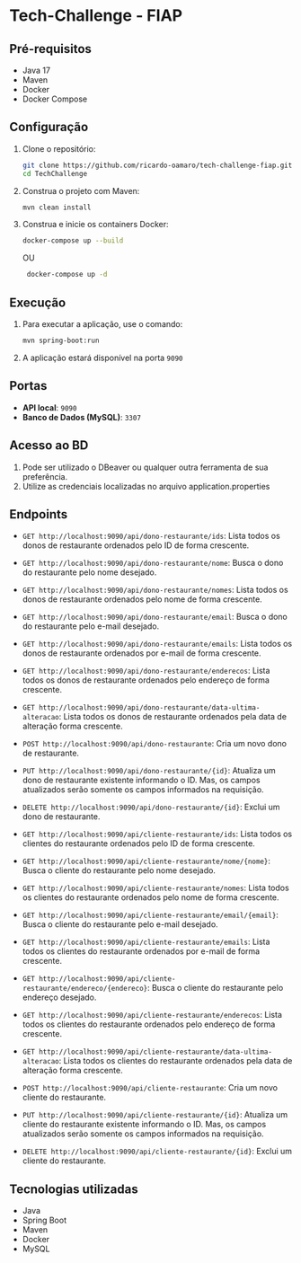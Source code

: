 # Tech-Challenge - FIAP

## Pré-requisitos

- Java 17
- Maven
- Docker
- Docker Compose

## Configuração

1. Clone o repositório:
    ```sh
    git clone https://github.com/ricardo-oamaro/tech-challenge-fiap.git
    cd TechChallenge
    ```

2. Construa o projeto com Maven:
    ```sh
    mvn clean install
    ```

3. Construa e inicie os containers Docker:
    ```sh
    docker-compose up --build 
    ```
   OU
   ```sh
    docker-compose up -d 
    ```

## Execução

1. Para executar a aplicação, use o comando:
    ```sh
    mvn spring-boot:run
    ```

2. A aplicação estará disponível na porta `9090`

## Portas

- **API local**: `9090`
- **Banco de Dados (MySQL)**: `3307`

## Acesso ao BD

1. Pode ser utilizado o DBeaver ou qualquer outra ferramenta de sua preferência.
2. Utilize as credenciais localizadas no arquivo application.properties

## Endpoints

- `GET http://localhost:9090/api/dono-restaurante/ids`: Lista todos os donos de restaurante ordenados pelo ID de forma crescente.
- `GET http://localhost:9090/api/dono-restaurante/nome`: Busca o dono do restaurante pelo nome desejado.
- `GET http://localhost:9090/api/dono-restaurante/nomes`: Lista todos os donos de restaurante ordenados pelo nome de forma crescente.
- `GET http://localhost:9090/api/dono-restaurante/email`: Busca o dono do restaurante pelo e-mail desejado.
- `GET http://localhost:9090/api/dono-restaurante/emails`: Lista todos os donos de restaurante ordenados por e-mail de forma crescente.
- `GET http://localhost:9090/api/dono-restaurante/enderecos`: Lista todos os donos de restaurante ordenados pelo endereço de forma crescente.
- `GET http://localhost:9090/api/dono-restaurante/data-ultima-alteracao`: Lista todos os donos de restaurante ordenados pela data de alteração forma crescente.
- `POST http://localhost:9090/api/dono-restaurante`: Cria um novo dono de restaurante.
- `PUT http://localhost:9090/api/dono-restaurante/{id}`: Atualiza um dono de restaurante existente informando o ID. Mas, os campos atualizados serão somente os campos informados na requisição.
- `DELETE http://localhost:9090/api/dono-restaurante/{id}`: Exclui um dono de restaurante.

- `GET http://localhost:9090/api/cliente-restaurante/ids`: Lista todos os clientes do restaurante ordenados pelo ID de forma crescente.
- `GET http://localhost:9090/api/cliente-restaurante/nome/{nome}`: Busca o cliente do restaurante pelo nome desejado.
- `GET http://localhost:9090/api/cliente-restaurante/nomes`: Lista todos os clientes do restaurante ordenados pelo nome de forma crescente.
- `GET http://localhost:9090/api/cliente-restaurante/email/{email}`: Busca o cliente do restaurante pelo e-mail desejado.
- `GET http://localhost:9090/api/cliente-restaurante/emails`: Lista todos os clientes do restaurante ordenados por e-mail de forma crescente.
- `GET http://localhost:9090/api/cliente-restaurante/endereco/{endereco}`: Busca o cliente do restaurante pelo endereço desejado.
- `GET http://localhost:9090/api/cliente-restaurante/enderecos`: Lista todos os clientes do restaurante ordenados pelo endereço de forma crescente.
- `GET http://localhost:9090/api/cliente-restaurante/data-ultima-alteracao`: Lista todos os clientes do restaurante ordenados pela data de alteração forma crescente.
- `POST http://localhost:9090/api/cliente-restaurante`: Cria um novo cliente do restaurante.
- `PUT http://localhost:9090/api/cliente-restaurante/{id}`: Atualiza um cliente do restaurante existente informando o ID. Mas, os campos atualizados serão somente os campos informados na requisição.
- `DELETE http://localhost:9090/api/cliente-restaurante/{id}`: Exclui um cliente do restaurante.
## Tecnologias utilizadas

- Java
- Spring Boot
- Maven
- Docker
- MySQL